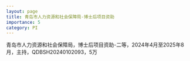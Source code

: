 ```yaml
---
layout: page
title: 青岛市人力资源和社会保障局-博士后项目资助
importance: 5
category: PI
---
```


青岛市人力资源和社会保障局，博士后项目资助-二等，2024年4月至2025年8月，主持，QDBSH20240102093，5万